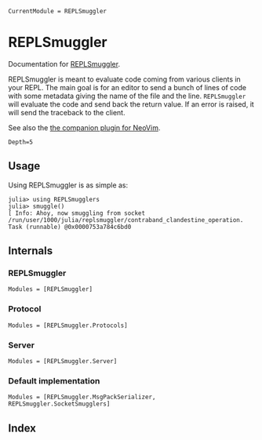 ```@meta
CurrentModule = REPLSmuggler
```

# REPLSmuggler

Documentation for [REPLSmuggler](https://github.com/klafyvel/REPLSmuggler.jl).

REPLSmuggler is meant to evaluate code coming from various clients in your REPL. The main goal is for an editor to send a bunch of lines of code with some metadata giving the name of the file and the line. `REPLSmuggler` will evaluate the code and send back the return value. If an error is raised, it will send the traceback to the client.

See also the [the companion plugin for NeoVim](https://github.com/klafyvel/nvim-smuggler).

```@contents
Depth=5
```

## Usage

Using REPLSmuggler is as simple as:
```julia-repl
julia> using REPLSmugglers
julia> smuggle()
[ Info: Ahoy, now smuggling from socket /run/user/1000/julia/replsmuggler/contraband_clandestine_operation.
Task (runnable) @0x0000753a784c6bd0
```

## Internals

### REPLSmuggler

```@autodocs
Modules = [REPLSmuggler]
```

### Protocol

```@autodocs
Modules = [REPLSmuggler.Protocols]
```

### Server

```@autodocs
Modules = [REPLSmuggler.Server]
```

### Default implementation

```@autodocs
Modules = [REPLSmuggler.MsgPackSerializer, REPLSmuggler.SocketSmugglers]
```

## Index

```@index
```

